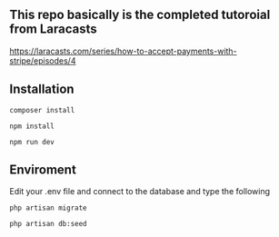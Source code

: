 ## This repo basically is the completed tutoroial from Laracasts

https://laracasts.com/series/how-to-accept-payments-with-stripe/episodes/4

## Installation
```
composer install

npm install

npm run dev

```
## Enviroment

Edit your .env file and connect to the database and type the following
```
php artisan migrate

php artisan db:seed
```
